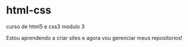 # html-css
 curso de html5 e css3 modulo 3

 Estou aprendendo a criar sites e agora vou gerenciar meus repositorios!
